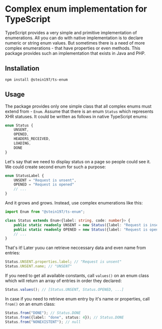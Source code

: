 # Complex enum implementation for TypeScript
TypeScript provides a very simple and primitive implementation of enumerations. All you can do with native implementation is to declare numeric or string enum values. But sometimes there is a need of more complex enumerations - that have properties or even methods. This package provides such an implementation that exists in Java and PHP.

## Installation
```
npm install @stein197/ts-enum
```

## Usage
The package provides only one simple class that all complex enums must extend from - `Enum`. Assume that there is an enum `Status` which represents XHR statuses. It could be written as follows in native TypeScript enums:
```ts
enum Status {
	UNSENT,
	OPENED,
	HEADERS_RECEIVED,
	LOADING,
	DONE
}
```

Let's say that we need to display status on a page so people could see it. We could create second enum for such a purpose:
```ts
enum StatusLabel {
	UNSENT = "Request is unsent",
	OPENED = "Request is opened"
	// ...
}
```

And it grows and grows. Instead, use complex enumerations like this:
```ts
import Enum from "@stein197/ts-enum";

class Status extends Enum<{label: string, code: number}> {
	public static readonly UNSENT = new Status({label: "Request is insent", code: 0});
	public static readonly OPENED = new Status({label: "Request is opened", code: 1});
	// ...
}
```

That's it! Later yuou can retrieve neccessary data and even name from entries:
```ts
Status.UNSENT.properties.label; // "Request is unsent"
Status.UNSENT.name; // "UNSENT"
```

If you need to get all available constants, call `values()` on an enum class which will return an array of entries in order they declared:
```ts
Status.values(); // [Status.UNSENT, Status.OPENED, ...]
```

In case if you need to retrieve enum entry by it's name or properties, call `from()` on an enum class:
```ts
Status.from("DONE"); // Status.DONE
Status.from({label: "done", status: 4}); // Status.DONE
Status.from("NONEXISTENT"); // null
```
